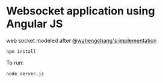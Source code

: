 # Websocket application using Angular JS

web socket modeled after [@wahengchang's implementation](https://github.com/wahengchang/nodejs-websocket-example)


`npm install`

To run:

`node server.js`